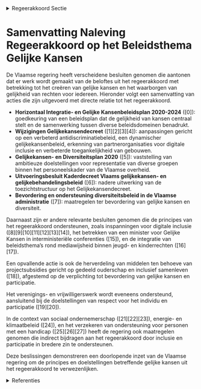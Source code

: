 

<details>
        <summary>Regeerakkoord Sectie </summary>
        <p>3.1 Uitdagingen en visie Als overheid hebben we een belangrijke verant-woordelijkheid in het creëren van gelijke kansen voor alle burgers opdat iedereen volwaardig en evenredig kan participeren aan de samenleving. We waarborgen de gelijkheid van rechten voor iedereen, los van afkomst, geloof, overtuiging, handicap, gender, seksuele geaardheid of leeftijd. We treden daarbij niet betuttelend op, maar met respect voor het individu en het eigen kunnen. We hebben oog voor nieuwe maatschappelijke ontwikkelingen en de noden die daaruit voort-vloeien (singles, nieuw samengestelde gezinnen, nieuwe samenlevingsvormen, …). Verantwoordelijkheid nemen staat hierin centraal. Met wetten en regels alleen creëer je geen gelijke kansen en roei je vooroordelen niet uit. De over-heid mag eisen dat iedereen – burgers, midden-veldorganisaties, verenigingen en werkgevers – de geboden kansen grijpt en zelf mee verantwoorde-lijkheid draagt voor zichzelf en voor een ander. De overheid vervult hierin een voorbeeldfunctie. Werken aan gelijke kansen is een taak van alle beleidsdomeinen. We werken samenlevingsbreed, in elk domein van het dagelijks leven. Het is een transversaal beleidsthema. Vanuit die filosofie zal de Vlaamse overheid ook bijdragen aan inter-federale actieplannen binnen dit beleidsthema. </p>
        </details> 

# Samenvatting Naleving Regeerakkoord op het Beleidsthema Gelijke Kansen

De Vlaamse regering heeft verscheidene besluiten genomen die aantonen dat er werk wordt gemaakt van de beloftes uit het regeerakkoord met betrekking tot het creëren van gelijke kansen en het waarborgen van gelijkheid van rechten voor iedereen. Hieronder volgt een samenvatting van acties die zijn uitgevoerd met directe relatie tot het regeerakkoord.

- **Horizontaal Integratie- en Gelijke Kansenbeleidsplan 2020-2024** (\[0\]): goedkeuring van een beleidsplan dat de gelijkheid van kansen centraal stelt en de samenwerking tussen diverse beleidsdomeinen benadrukt.
- **Wijzigingen Gelijkekansendecreet** (\[1\]\[2\]\[3\]\[4\]): aanpassingen gericht op een verbeterd antidiscriminatiebeleid, een dynamischer gelijkekansenbeleid, erkenning van partnerorganisaties voor digitale inclusie en verbeterde toegankelijkheid van gebouwen.
- **Gelijkekansen- en Diversiteitsplan 2020** (\[5\]): vaststelling van ambitieuze doelstellingen voor representatie van diverse groepen binnen het personeelskader van de Vlaamse overheid.
- **Uitvoeringsbesluit Kaderdecreet Vlaams gelijkekansen- en gelijkebehandelingsbeleid** (\[6\]): nadere uitwerking van de toezichtstructuur op het Gelijkekansendecreet.
- **Bevordering en ondersteuning diversiteitsbeleid in de Vlaamse administratie** (\[7\]): maatregelen ter bevordering van gelijke kansen en diversiteit.

Daarnaast zijn er andere relevante besluiten genomen die de principes van het regeerakkoord ondersteunen, zoals inspanningen voor digitale inclusie (\[8\]\[9\]\[10\]\[11\]\[12\]\[13\]\[14\]), het betrekken van een minister voor Gelijke Kansen in interministeriële conferenties (\[15\]), en de integratie van beleidsthema’s rond mediawijsheid binnen jeugd- en kinderrechten (\[16\]\[17\]).

Een opvallende actie is ook de herverdeling van middelen ten behoeve van projectsubsidies gericht op gedeeld ouderschap en inclusief samenleven (\[18\]), afgestemd op de verplichting tot bevordering van gelijke kansen en participatie.

Het verenigings- en vrijwilligerswerk wordt eveneens ondersteund, aansluitend bij de doelstellingen van respect voor het individu en participatie (\[19\]\[20\]).

In de context van sociaal ondernemerschap (\[21\]\[22\]\[23\]), energie- en klimaatbeleid (\[24\]), en het verzekeren van ondersteuning voor personen met een handicap (\[25\]\[26\]\[27\]) heeft de regering ook maatregelen genomen die indirect bijdragen aan het regeerakkoord door inclusie en participatie in bredere zin te ondersteunen.

Deze beslissingen demonstreren een doorlopende inzet van de Vlaamse regering om de principes en doelstellingen betreffende gelijke kansen uit het regeerakkoord te verwezenlijken.

<details>
        <summary> Referenties</summary>
        **[\[0\]](https://beslissingenvlaamseregering.vlaanderen.be/?search=Horizontaal%20Integratie-%20en%20Gelijke%20Kansenbeleidsplan%202020-2024%3A%20herverdelingsbesluit&dateOption=select&startDate=2020-10-23T08%3A00%3A00Z&endDate=2020-10-23T08%3A00%3A00Z)** : **(2020-10-23)** Horizontaal Integratie- en Gelijke Kansenbeleidsplan 2020-2024: herverdelingsbesluit 

**[\[1\]](https://beslissingenvlaamseregering.vlaanderen.be/?search=Wijziging%20Gelijkekansendecreet%20rond%20vier%20thema%27s%3A%20antidiscriminatiebeleid%2C%20horizontaal%20gelijkekansenbeleid%2C%20erkenning%20partnerorganisaties%20en%20toegankelijkheid%20gebouwen&dateOption=select&startDate=2023-10-06T08%3A00%3A00Z&endDate=2023-10-06T08%3A00%3A00Z)** : **(2023-10-06)** Wijziging Gelijkekansendecreet rond vier thema's: antidiscriminatiebeleid, horizontaal gelijkekansenbeleid, erkenning partnerorganisaties en toegankelijkheid gebouwen 

**[\[2\]](https://beslissingenvlaamseregering.vlaanderen.be/?search=Wijziging%20Gelijkekansendecreet%20rond%20vier%20thema%27s%3A%20antidiscriminatiebeleid%2C%20horizontaal%20gelijkekansenbeleid%2C%20erkenning%20partnerorganisaties%20en%20toegankelijkheid%20gebouwen&dateOption=select&startDate=2023-12-15T09%3A00%3A00Z&endDate=2023-12-15T09%3A00%3A00Z)** : **(2023-12-15)** Wijziging Gelijkekansendecreet rond vier thema's: antidiscriminatiebeleid, horizontaal gelijkekansenbeleid, erkenning partnerorganisaties en toegankelijkheid gebouwen 

**[\[3\]](https://beslissingenvlaamseregering.vlaanderen.be/?search=Wijziging%20gelijkekansendecreet%20rond%20vier%20thema%27s%3A%20antidiscriminatiebeleid%2C%20horizontaal%20gelijkekansenbeleid%2C%20erkenning%20partnerorganisaties%20en%20toegankelijkheid%20gebouwen&dateOption=select&startDate=2023-06-23T08%3A00%3A00Z&endDate=2023-06-23T08%3A00%3A00Z)** : **(2023-06-23)** Wijziging gelijkekansendecreet rond vier thema's: antidiscriminatiebeleid, horizontaal gelijkekansenbeleid, erkenning partnerorganisaties en toegankelijkheid gebouwen 

**[\[4\]](https://beslissingenvlaamseregering.vlaanderen.be/?search=Uitbreiding%20reikwijdte%20bescherming%20tegen%20ontslag%20of%20andere%20nadelige%20maatregelen%20in%20het%20kader%20van%20de%20anti-discriminatiewetgeving&dateOption=select&startDate=2020-12-04T09%3A00%3A00Z&endDate=2020-12-04T09%3A00%3A00Z)** : **(2020-12-04)** Uitbreiding reikwijdte bescherming tegen ontslag of andere nadelige maatregelen in het kader van de anti-discriminatiewetgeving 

**[\[5\]](https://beslissingenvlaamseregering.vlaanderen.be/?search=Gelijkekansen-%20en%20Diversiteitsplan%202020&dateOption=select&startDate=2020-02-07T09%3A00%3A00Z&endDate=2020-02-07T09%3A00%3A00Z)** : **(2020-02-07)** Gelijkekansen- en Diversiteitsplan 2020 

**[\[6\]](https://beslissingenvlaamseregering.vlaanderen.be/?search=Uitvoeringsbesluit%20Kaderdecreet%20Vlaamse%20gelijkekansen-%20en%20gelijkebehandelingsbeleid&dateOption=select&startDate=2023-12-22T09%3A00%3A00Z&endDate=2023-12-22T09%3A00%3A00Z)** : **(2023-12-22)** Uitvoeringsbesluit Kaderdecreet Vlaamse gelijkekansen- en gelijkebehandelingsbeleid 

**[\[7\]](https://beslissingenvlaamseregering.vlaanderen.be/?search=Bevordering%20en%20ondersteuning%20Gelijkekansen-%20en%20diversiteitsbeleid%20in%20de%20Vlaamse%20administratie%3A%20wijzigingsbesluit&dateOption=select&startDate=2023-12-22T09%3A00%3A00Z&endDate=2023-12-22T09%3A00%3A00Z)** : **(2023-12-22)** Bevordering en ondersteuning Gelijkekansen- en diversiteitsbeleid in de Vlaamse administratie: wijzigingsbesluit 

**[\[8\]](https://beslissingenvlaamseregering.vlaanderen.be/?search=Vastleggen%20maatschappelijke%20uitdagingen%20in%20het%20kader%20van%20projectsubsidies%20sociaal-cultureel%20volwassenenwerk&dateOption=select&startDate=2022-01-21T09%3A00%3A00Z&endDate=2022-01-21T09%3A00%3A00Z)** : **(2022-01-21)** Vastleggen maatschappelijke uitdagingen in het kader van projectsubsidies sociaal-cultureel volwassenenwerk 

**[\[9\]](https://beslissingenvlaamseregering.vlaanderen.be/?search=Plan%20Vlaamse%20Veerkracht%3A%20toewijzing%20middelen%20%27Iedereen%20Digitaal%27&dateOption=select&startDate=2021-07-16T06%3A00%3A00Z&endDate=2021-07-16T06%3A00%3A00Z)** : **(2021-07-16)** Plan Vlaamse Veerkracht: toewijzing middelen 'Iedereen Digitaal' 

**[\[10\]](https://beslissingenvlaamseregering.vlaanderen.be/?search=Visienota%20%E2%80%98Naar%20een%20leer-%20en%20loopbaanrekening%20in%20Vlaanderen%E2%80%99&dateOption=select&startDate=2022-03-25T09%3A00%3A00Z&endDate=2022-03-25T09%3A00%3A00Z)** : **(2022-03-25)** Visienota ‘Naar een leer- en loopbaanrekening in Vlaanderen’ 

**[\[11\]](https://beslissingenvlaamseregering.vlaanderen.be/?search=Maatschappelijke%20uitdagingen%20projectsubsidies%20sociaal-cultureel%20volwassenenwerk%3A%20e-inclusie&dateOption=select&startDate=2021-01-22T09%3A00%3A00Z&endDate=2021-01-22T09%3A00%3A00Z)** : **(2021-01-22)** Maatschappelijke uitdagingen projectsubsidies sociaal-cultureel volwassenenwerk: e-inclusie 

**[\[12\]](https://beslissingenvlaamseregering.vlaanderen.be/?search=Plan%20Vlaamse%20Veerkracht%3A%20Project%20%27Digibanken%3A%20verkleinen%20van%20de%20ongelijke%20digitale%20kloof%20%28e-inclusie%29%27&dateOption=select&startDate=2021-04-02T08%3A00%3A00Z&endDate=2021-04-02T08%3A00%3A00Z)** : **(2021-04-02)** Plan Vlaamse Veerkracht: Project 'Digibanken: verkleinen van de ongelijke digitale kloof (e-inclusie)' 

**[\[13\]](https://beslissingenvlaamseregering.vlaanderen.be/?search=Plan%20Vlaamse%20Veerkracht%3A%20voorwaarden%20subsidie%20gemeenten%20en%20steden%20voor%20uitrol%20e-inclusiebeleid&dateOption=select&startDate=2022-07-15T08%3A00%3A00Z&endDate=2022-07-15T08%3A00%3A00Z)** : **(2022-07-15)** Plan Vlaamse Veerkracht: voorwaarden subsidie gemeenten en steden voor uitrol e-inclusiebeleid 

**[\[14\]](https://beslissingenvlaamseregering.vlaanderen.be/?search=Oproep%20%E2%80%98Lokaal%20Activeringspact%E2%80%99%20leefloongerechtigden&dateOption=select&startDate=2023-07-14T08%3A00%3A00Z&endDate=2023-07-14T08%3A00%3A00Z)** : **(2023-07-14)** Oproep ‘Lokaal Activeringspact’ leefloongerechtigden 

**[\[15\]](https://beslissingenvlaamseregering.vlaanderen.be/?search=Vertegenwoordiging%20van%20de%20Vlaamse%20Regering%20in%20de%20Interministeri%C3%ABle%20Conferenties%20%28IMC%29&dateOption=select&startDate=2022-09-02T08%3A00%3A00Z&endDate=2022-09-02T08%3A00%3A00Z)** : **(2022-09-02)** Vertegenwoordiging van de Vlaamse Regering in de Interministeriële Conferenties (IMC) 

**[\[16\]](https://beslissingenvlaamseregering.vlaanderen.be/?search=Vlaams%20jeugd-%20en%20kinderrechtenbeleidsplan%3A%20vijf%20prioritaire%20doelstellingen&dateOption=select&startDate=2020-02-07T09%3A00%3A00Z&endDate=2020-02-07T09%3A00%3A00Z)** : **(2020-02-07)** Vlaams jeugd- en kinderrechtenbeleidsplan: vijf prioritaire doelstellingen 

**[\[17\]](https://beslissingenvlaamseregering.vlaanderen.be/?search=Vlaams%20jeugd-%20en%20kinderrechtenbeleidsplan%3A%20vijf%20prioritaire%20doelstellingen&dateOption=select&startDate=2020-03-13T09%3A00%3A00Z&endDate=2020-03-13T09%3A00%3A00Z)** : **(2020-03-13)** Vlaams jeugd- en kinderrechtenbeleidsplan: vijf prioritaire doelstellingen 

**[\[18\]](https://beslissingenvlaamseregering.vlaanderen.be/?search=Herverdeling%20provisioneel%20krediet%20in%20het%20kader%20van%20de%20projectoproepen%20%E2%80%98Gedeeld%20ouderschap%E2%80%99%20en%20%E2%80%98Inclusief%20samenleven%E2%80%99&dateOption=select&startDate=2021-10-22T08%3A00%3A00Z&endDate=2021-10-22T08%3A00%3A00Z)** : **(2021-10-22)** Herverdeling provisioneel krediet in het kader van de projectoproepen ‘Gedeeld ouderschap’ en ‘Inclusief samenleven’ 

**[\[19\]](https://beslissingenvlaamseregering.vlaanderen.be/?search=Voorwaarden%20verenigings-%20en%20vrijwilligerswerk%20binnen%20diensten%20Vlaamse%20overheid&dateOption=select&startDate=2020-09-18T08%3A00%3A00Z&endDate=2020-09-18T08%3A00%3A00Z)** : **(2020-09-18)** Voorwaarden verenigings- en vrijwilligerswerk binnen diensten Vlaamse overheid 

**[\[20\]](https://beslissingenvlaamseregering.vlaanderen.be/?search=Voorwaarden%20verenigings-%20en%20vrijwilligerswerk%20binnen%20diensten%20Vlaamse%20overheid&dateOption=select&startDate=2020-07-17T08%3A00%3A00Z&endDate=2020-07-17T08%3A00%3A00Z)** : **(2020-07-17)** Voorwaarden verenigings- en vrijwilligerswerk binnen diensten Vlaamse overheid 

**[\[21\]](https://beslissingenvlaamseregering.vlaanderen.be/?search=Sociaal%20ondernemerschap%20in%20de%20welzijnssector%3A%20groeipad&dateOption=select&startDate=2020-03-06T09%3A00%3A00Z&endDate=2020-03-06T09%3A00%3A00Z)** : **(2020-03-06)** Sociaal ondernemerschap in de welzijnssector: groeipad 

**[\[22\]](https://beslissingenvlaamseregering.vlaanderen.be/?search=Sociaal%20ondernemerschap%20in%20de%20sector%20kinderopvang%3A%20afschaffen%20verplichtingen&dateOption=select&startDate=2020-03-20T09%3A00%3A00Z&endDate=2020-03-20T09%3A00%3A00Z)** : **(2020-03-20)** Sociaal ondernemerschap in de sector kinderopvang: afschaffen verplichtingen 

**[\[23\]](https://beslissingenvlaamseregering.vlaanderen.be/?search=Sociaal%20ondernemerschap%20in%20de%20sector%20kinderopvang%3A%20afschaffen%20verplichtingen&dateOption=select&startDate=2020-04-10T08%3A00%3A00Z&endDate=2020-04-10T08%3A00%3A00Z)** : **(2020-04-10)** Sociaal ondernemerschap in de sector kinderopvang: afschaffen verplichtingen 

**[\[24\]](https://beslissingenvlaamseregering.vlaanderen.be/?search=Energie%20en%20klimaat%20als%20transversaal%20thema&dateOption=select&startDate=2020-04-03T08%3A00%3A00Z&endDate=2020-04-03T08%3A00%3A00Z)** : **(2020-04-03)** Energie en klimaat als transversaal thema 

**[\[25\]](https://beslissingenvlaamseregering.vlaanderen.be/?search=Ondersteuning%20van%20personen%20met%20een%20handicap%3A%20optimalisaties&dateOption=select&startDate=2020-04-24T08%3A00%3A00Z&endDate=2020-04-24T08%3A00%3A00Z)** : **(2020-04-24)** Ondersteuning van personen met een handicap: optimalisaties 

**[\[26\]](https://beslissingenvlaamseregering.vlaanderen.be/?search=Herverdeling%20provisioneel%20krediet%3A%20ondersteuning%20leidinggevenden%20en%20teams%20in%20kader%20van%20vernieuwingen%205-sporenbeleid&dateOption=select&startDate=2023-12-22T09%3A00%3A00Z&endDate=2023-12-22T09%3A00%3A00Z)** : **(2023-12-22)** Herverdeling provisioneel krediet: ondersteuning leidinggevenden en teams in kader van vernieuwingen 5-sporenbeleid 

**[\[27\]](https://beslissingenvlaamseregering.vlaanderen.be/?search=Vlaamse%20advies-%20en%20beleidsparticipatieraad%20van%20personen%20met%20een%20handicap%3A%20erkenningsvoorwaarden%2C%20erkenningsprocedure%20en%20toezicht&dateOption=select&startDate=2021-10-22T08%3A00%3A00Z&endDate=2021-10-22T08%3A00%3A00Z)** : **(2021-10-22)** Vlaamse advies- en beleidsparticipatieraad van personen met een handicap: erkenningsvoorwaarden, erkenningsprocedure en toezicht 
        </details> 

